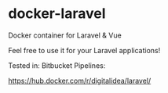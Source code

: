 # docker-laravel
Docker container for Laravel &amp; Vue

Feel free to use it for your Laravel applications!

Tested in: Bitbucket Pipelines:

https://hub.docker.com/r/digitalidea/laravel/
